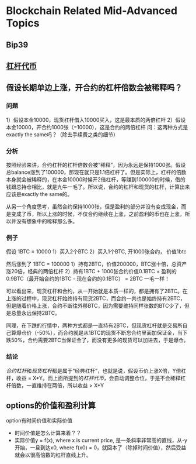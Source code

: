 # Blockchain Related Mid-Advanced Topics


## Bip39


## [杠杆代币](https://help.ftx.com/hc/zh-cn/articles/360032572092-%E8%AE%BE%E8%AE%A1%E5%8E%9F%E7%90%86%E7%AC%AC%E4%B8%80%E8%AE%B2-%E4%BB%80%E4%B9%88%E6%98%AF%E6%9D%A0%E6%9D%86%E4%BB%A3%E5%B8%81-)


## 假设长期单边上涨，开合约的杠杆倍数会被稀释吗？
### 问题
1）假设本金10000，现货杠杆借入10000买入，这是最本质的两倍杠杆
2）假设本金10000，开合约1000张（=10000），这是合约的两倍杠杆
问：这两种方式是exactly the same吗？（除去手续费之类的细节）

### 分析
按照经验来讲，合约杠杆的杠杆倍数会被“稀释”，因为永远是保持1000张。假设总balance涨到了100000，那现在就只是1.1倍杠杆了。但是实际上，杠杆的倍数本身就会被稀释的，在本金10000时候开2倍杠杆，等赚到100000的时候，借的钱跟总持仓相比，就是九牛一毛了。所以说，合约的杠杆和现货的杠杆，计算出来应该是exactly the same的。

从另一个角度思考，虽然合约保持1000张，但是盈利的部分并没有变成现金，而是变成了币，所以上涨的时候，不仅合约继续在上涨，之前盈利的币也在上涨，所以并没有想象中的稀释那么多。

### 例子
假设 1BTC = 10000
1）买入2个BTC
2）买入1个BTC, 开1000张合约， 价值1btc

然后涨到了 1BTC = 100000
1）持有2BTC，价值200000，BTC涨十倍，总资产涨20倍，经典的两倍杠杆
2）持有1BTC + 
    1000张合约价值0.1BTC + 
    盈利的0.9BTC（最开始合约的1BTC - 现在合约的0.1BTC） = 2BTC 一毛一样！

可以看出来，现货杠杆和合约，从一开始就是本质一样的，都是拥有了2BTC。在上涨的过程中，现货杠杆始终持有现货2BTC，而合约一共也是始终持有2BTC，但是随着价格上涨，合约不断往外移BTC，因为需要维持同样张数的BTC少了，但是总量永远保持2BTC。

同理，在下跌的行情中，两种方式都是一直持有2BTC，但现货杠杆就是交易所自己算爆仓价（-50%），而合约就是从1BTC的现货不断忘合约里面加保证金，当下跌50%，合约需要2BTC当保证金了，而没有更多的现货可以加进去，于是爆仓。

### 结论
*合约杠杆*和*现货杠杆*都是属于“经典杠杆”，也就是说，假设币价上涨X倍，Y倍杠杆，收益 = X\*Y。而上面所提到的*杠杆代币*，会自动调整仓位，于是不会稀释杠杆倍数，一直维持在两倍，所以收益 > X\*Y







## options的价值和盈利计算
option有时间价值和实际价值
- 时间价值是怎么计算来着？？
- 实际价值y = f(x), where x is current price, 是一条斜率非常高的直线，从-y开始，一旦到达x0, where f(x0) = 0，就回本了（除掉时间价值），然后受益就会以很高倍数的杠杆直线上升。